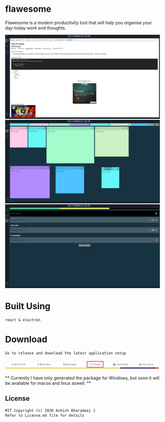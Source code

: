 # flawesome
Flawesome is a modern productivity tool that will help you organise your day-today work and thoughts.

<img src="assets/ScreenshotTab1.png" alt="Application Tab 1 Screenshot">

<img src="assets/ScreenShotTab2.png" alt="Application Tab 2 Screenshot">

<img src="assets/ScreenShotTab3.png" alt="Application Tab 3 Screenshot">

# Built Using 
    react & electron

# Download
    Go to release and download the latest application setup
<img src="assets/ScreenshotRelease.png" alt="Release Screenshot">

** Currently I have only generated the package for Windows, but soon it will be available for macos and linux aswell. **

## License
    MIT Copyright (c) 2020 Ashish Bharadwaj J
    Refer to License.md file for details